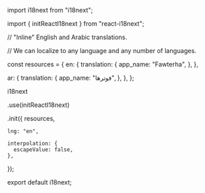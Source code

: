 import i18next from "i18next";

import { initReactI18next } from "react-i18next";

// "Inline" English and Arabic translations.

// We can localize to any language and any number of languages.

const resources = {
  en: {
    translation: {
      app_name: "Fawterha",
    },
  },

  ar: {
    translation: {
      app_name: "فوترها",
    },
  },
};

i18next

  .use(initReactI18next)

  .init({
    resources,

    lng: "en",

    interpolation: {
      escapeValue: false,
    },
  });

export default i18next;



<!-- إدارة -->